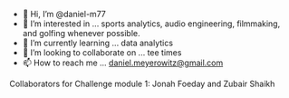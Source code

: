 - 👋 Hi, I’m @daniel-m77
- 👀 I’m interested in ... sports analytics, audio engineering, filmmaking, and golfing whenever possible.
- 🌱 I’m currently learning ... data analytics
- 💞️ I’m looking to collaborate on ... tee times
- 📫 How to reach me ... daniel.meyerowitz@gmail.com

<!---
daniel-m77/daniel-m77 is a ✨ special ✨ repository because its `README.md` (this file) appears on your GitHub profile.
You can click the Preview link to take a look at your changes.
--->
Collaborators for Challenge module 1: Jonah Foeday and Zubair Shaikh 
